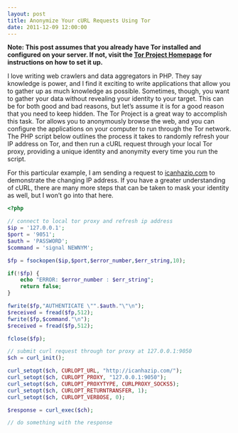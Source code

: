 ```yaml
---
layout: post
title: Anonymize Your cURL Requests Using Tor
date: 2011-12-09 12:00:00
---
```

**Note: This post assumes that you already have Tor installed and configured on your server. If not, visit the [Tor Project Homepage](https://www.torproject.org/) for instructions on how to set it up.**

I love writing web crawlers and data aggregators in PHP. They say knowledge is power, and I find it exciting to write applications that allow you to gather up as much knowledge as possible. Sometimes, though, you want to gather your data without revealing your identity to your target. This can be for both good and bad reasons, but let’s assume it is for a good reason that you need to keep hidden. The Tor Project is a great way to accomplish this task. Tor allows you to anonymously browse the web, and you can configure the applications on your computer to run through the Tor network. The PHP script below outlines the process it takes to randomly refresh your IP address on Tor, and then run a cURL request through your local Tor proxy, providing a unique identity and anonymity every time you run the script.

For this particular example, I am sending a request to [icanhazip.com](http://icanhazip.com//) to demonstrate the changing IP address. If you have a greater understanding of cURL, there are many more steps that can be taken to mask your identity as well, but I won’t go into that here.

```php
<?php

// connect to local tor proxy and refresh ip address
$ip = '127.0.0.1';
$port = '9051';
$auth = 'PASSWORD';
$command = 'signal NEWNYM';

$fp = fsockopen($ip,$port,$error_number,$err_string,10);

if(!$fp) {
    echo "ERROR: $error_number : $err_string";
    return false;
}

fwrite($fp,"AUTHENTICATE \"".$auth."\"\n");
$received = fread($fp,512);
fwrite($fp,$command."\n");
$received = fread($fp,512);

fclose($fp);

// submit curl request through tor proxy at 127.0.0.1:9050
$ch = curl_init();

curl_setopt($ch, CURLOPT_URL, "http://icanhazip.com/");
curl_setopt($ch, CURLOPT_PROXY, "127.0.0.1:9050");
curl_setopt($ch, CURLOPT_PROXYTYPE, CURLPROXY_SOCKS5);
curl_setopt($ch, CURLOPT_RETURNTRANSFER, 1);
curl_setopt($ch, CURLOPT_VERBOSE, 0);

$response = curl_exec($ch);

// do something with the response
```